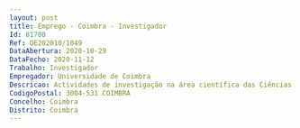 ```yaml
--- 
layout: post
title: Emprego - Coimbra - Investigador
Id: 81700
Ref: OE202010/1049
DataAbertura: 2020-10-29
DataFecho: 2020-11-12
Trabalho: Investigador
Empregador: Universidade de Coimbra
Descricao: Actividades de investigação na área científica das Ciências da Engenharia e Tecnologias   Engenharia Química, que estejam alinhadas com uma ou, preferencialmente, com mais do que uma das quatro linhas temáticas estratégicas adoptadas pelo CIEPQPF, nomeadamente  LT1   Funcionalização e estruturação de materiais  LT2   Engenharia baseada em modelos  LT3   Produtos do Mar Floresta e Biorrefinaria  e LT4   Tecnologias verdes e tecnologias ambientais.
CodigoPostal: 3004-531 COIMBRA
Concelho: Coimbra
Distrito: Coimbra
--- 
```

